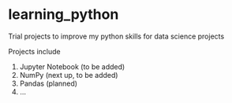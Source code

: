 # learning_python
Trial projects to improve my python skills for data science projects

Projects include 

1. Jupyter Notebook (to be added)
2. NumPy (next up, to be added)
3. Pandas (planned)
4. ...

